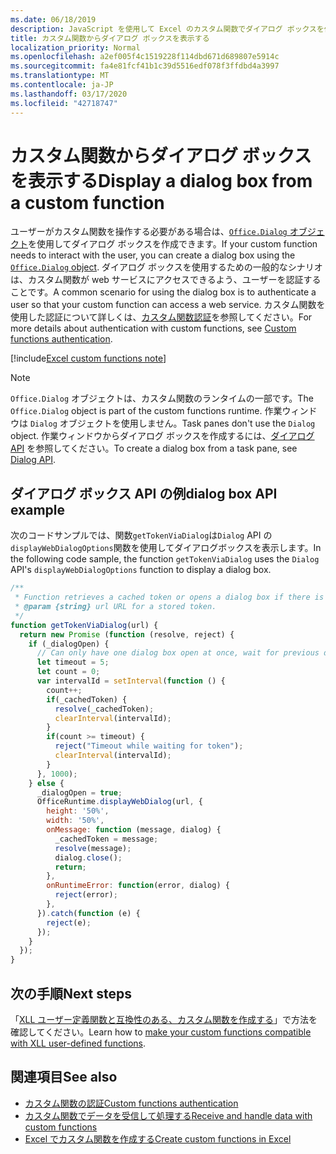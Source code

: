 ```yaml
---
ms.date: 06/18/2019
description: JavaScript を使用して Excel のカスタム関数でダイアログ ボックスを作成します。
title: カスタム関数からダイアログ ボックスを表示する
localization_priority: Normal
ms.openlocfilehash: a2ef005f4c1519228f114dbd671d689807e5914c
ms.sourcegitcommit: fa4e81fcf41b1c39d5516edf078f3ffdbd4a3997
ms.translationtype: MT
ms.contentlocale: ja-JP
ms.lasthandoff: 03/17/2020
ms.locfileid: "42718747"
---
```

# <a name="display-a-dialog-box-from-a-custom-function"></a><span data-ttu-id="8a1f5-103">カスタム関数からダイアログ ボックスを表示する</span><span class="sxs-lookup"><span data-stu-id="8a1f5-103">Display a dialog box from a custom function</span></span>

<span data-ttu-id="8a1f5-104">ユーザーがカスタム関数を操作する必要がある場合は、[`Office.Dialog` オブジェクト](/javascript/api/office-runtime/officeruntime.dialog)を使用してダイアログ ボックスを作成できます。</span><span class="sxs-lookup"><span data-stu-id="8a1f5-104">If your custom function needs to interact with the user, you can create a dialog box using the [`Office.Dialog` object](/javascript/api/office-runtime/officeruntime.dialog).</span></span> <span data-ttu-id="8a1f5-105">ダイアログ ボックスを使用するための一般的なシナリオは、カスタム関数が web サービスにアクセスできるよう、ユーザーを認証することです。</span><span class="sxs-lookup"><span data-stu-id="8a1f5-105">A common scenario for using the dialog box is to authenticate a user so that your custom function can access a web service.</span></span> <span data-ttu-id="8a1f5-106">カスタム関数を使用した認証について詳しくは、[カスタム関数認証](./custom-functions-authentication.md)を参照してください。</span><span class="sxs-lookup"><span data-stu-id="8a1f5-106">For more details about authentication with custom functions, see [Custom functions authentication](./custom-functions-authentication.md).</span></span>

[!include[Excel custom functions note](../includes/excel-custom-functions-note.md)]

>[!NOTE]
> <span data-ttu-id="8a1f5-107">`Office.Dialog` オブジェクトは、カスタム関数のランタイムの一部です。</span><span class="sxs-lookup"><span data-stu-id="8a1f5-107">The `Office.Dialog` object is part of the custom functions runtime.</span></span> <span data-ttu-id="8a1f5-108">作業ウィンドウは `Dialog` オブジェクトを使用しません。</span><span class="sxs-lookup"><span data-stu-id="8a1f5-108">Task panes don't use the `Dialog` object.</span></span> <span data-ttu-id="8a1f5-109">作業ウィンドウからダイアログ ボックスを作成するには、[ダイアログ API](../develop/dialog-api-in-office-add-ins.md) を参照してください。</span><span class="sxs-lookup"><span data-stu-id="8a1f5-109">To create a dialog box from a task pane, see [Dialog API](../develop/dialog-api-in-office-add-ins.md).</span></span>

## <a name="dialog-box-api-example"></a><span data-ttu-id="8a1f5-110">ダイアログ ボックス API の例</span><span class="sxs-lookup"><span data-stu-id="8a1f5-110">dialog box API example</span></span>

<span data-ttu-id="8a1f5-111">次のコードサンプルでは、関数`getTokenViaDialog`は`Dialog` API の`displayWebDialogOptions`関数を使用してダイアログボックスを表示します。</span><span class="sxs-lookup"><span data-stu-id="8a1f5-111">In the following code sample, the function `getTokenViaDialog` uses the `Dialog` API's `displayWebDialogOptions` function to display a dialog box.</span></span>

```js
/**
 * Function retrieves a cached token or opens a dialog box if there is no saved token. Note that this is not a sufficient example of authentication but is intended to show the capabilities of the Dialog object.
 * @param {string} url URL for a stored token.
 */
function getTokenViaDialog(url) {
  return new Promise (function (resolve, reject) {
    if (_dialogOpen) {
      // Can only have one dialog box open at once, wait for previous dialog box's token
      let timeout = 5;
      let count = 0;
      var intervalId = setInterval(function () {
        count++;
        if(_cachedToken) {
          resolve(_cachedToken);
          clearInterval(intervalId);
        }
        if(count >= timeout) {
          reject("Timeout while waiting for token");
          clearInterval(intervalId);
        }
      }, 1000);
    } else {
      _dialogOpen = true;
      OfficeRuntime.displayWebDialog(url, {
        height: '50%',
        width: '50%',
        onMessage: function (message, dialog) {
          _cachedToken = message;
          resolve(message);
          dialog.close();
          return;
        },
        onRuntimeError: function(error, dialog) {
          reject(error);
        },
      }).catch(function (e) {
        reject(e);
      });
    }
  });
}
```

## <a name="next-steps"></a><span data-ttu-id="8a1f5-112">次の手順</span><span class="sxs-lookup"><span data-stu-id="8a1f5-112">Next steps</span></span>
<span data-ttu-id="8a1f5-113">「[XLL ユーザー定義関数と互換性のある、カスタム関数を作成する](make-custom-functions-compatible-with-xll-udf.md)」で方法を確認してください。</span><span class="sxs-lookup"><span data-stu-id="8a1f5-113">Learn how to [make your custom functions compatible with XLL user-defined functions](make-custom-functions-compatible-with-xll-udf.md).</span></span>

## <a name="see-also"></a><span data-ttu-id="8a1f5-114">関連項目</span><span class="sxs-lookup"><span data-stu-id="8a1f5-114">See also</span></span>

* [<span data-ttu-id="8a1f5-115">カスタム関数の認証</span><span class="sxs-lookup"><span data-stu-id="8a1f5-115">Custom functions authentication</span></span>](custom-functions-authentication.md)
* [<span data-ttu-id="8a1f5-116">カスタム関数でデータを受信して​​処理する</span><span class="sxs-lookup"><span data-stu-id="8a1f5-116">Receive and handle data with custom functions</span></span>](custom-functions-web-reqs.md)
* [<span data-ttu-id="8a1f5-117">Excel でカスタム関数を作成する</span><span class="sxs-lookup"><span data-stu-id="8a1f5-117">Create custom functions in Excel</span></span>](custom-functions-overview.md)
